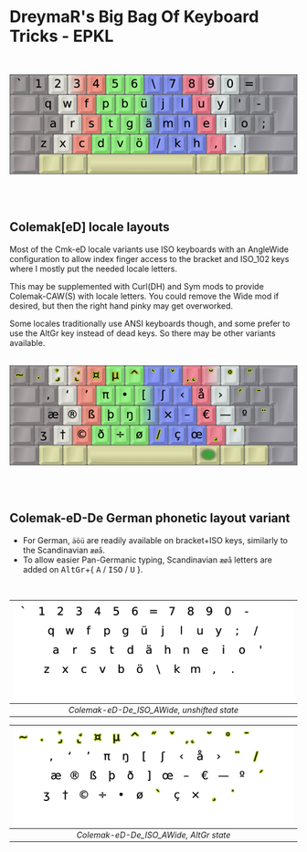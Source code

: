DreymaR's Big Bag Of Keyboard Tricks - EPKL
===========================================
<br>

![EPKL help image for Colemak-eD-De ISO-CurlAngleWideSym](./Cmk-eD-De_ISO-CAWS_s0_EPKL.png)

<br><br>

Colemak[eD] locale layouts
--------------------------
Most of the Cmk-eD locale variants use ISO keyboards with an AngleWide configuration to allow index finger access to the bracket and ISO_102 keys where I mostly put the needed locale letters.

This may be supplemented with Curl(DH) and Sym mods to provide Colemak-CAW(S) with locale letters. You could remove the Wide mod if desired, but then the right hand pinky may get overworked.

Some locales traditionally use ANSI keyboards though, and some prefer to use the AltGr key instead of dead keys. So there may be other variants available.
<br><br>

![EPKL help image for Colemak-eD-De ISO-CurlAngleWideSym, AltGr state](./Cmk-eD-De_ISO-CAWS_s6_EPKL.png)

<br><br>

Colemak-eD-De German phonetic layout variant
--------------------------------------------
- For German, `äöü` are readily available on bracket+ISO keys, similarly to the Scandinavian `æøå`.
- To allow easier Pan-Germanic typing, Scandinavian `æøå` letters are added on <kbd>AltGr</kbd>+{ <kbd>A</kbd> / <kbd>ISO</kbd> / <kbd>U</kbd> }.
<br>

|![EPKL help image for Colemak-eD-De AngleWide on an ISO board, unshifted state](./Cmk-eD-De_ISO_AWide/state0.png)|
|   :---:   |
|_Colemak-eD-De_ISO_AWide, unshifted state_|

|![EPKL help image for Colemak-eD-De AngleWide on an ISO board, AltGr state](./Cmk-eD-De_ISO_AWide/state6.png)|
|   :---:   |
|_Colemak-eD-De_ISO_AWide, AltGr state_|
